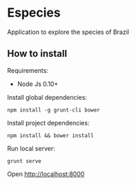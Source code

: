 # Especies
Application to explore the species of Brazil

## How to install

Requirements:

* Node Js 0.10+

Install global dependencies:

    npm install -g grunt-cli bower

Install project dependencies:

    npm install && bower install

Run local server:

    grunt serve

Open [http://localhost:8000](http://localhost:8000)
